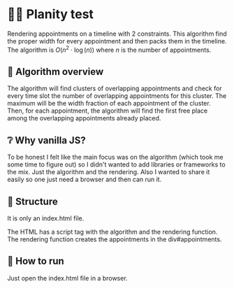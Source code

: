 # 🧑‍💻 Planity test

Rendering appointments on a timeline with 2 constraints.
This algorithm find the proper width for every appointment
and then packs them in the timeline.\
The algorithm is $O \left( n^2 \cdot \log(n) \right)$ where $n$ is the number of appointments.

## 🧠 Algorithm overview

The algorithm will find clusters of overlapping appointments
and check for every time slot the number of overlapping appointments
for this cluster. The maximum will be the width fraction
of each appointment of the cluster.
Then, for each appointment, the algorithm will find the first free place
among the overlapping appointments already placed.

## ❔ Why vanilla JS?

To be honest I felt like the main focus was on the algorithm
(which took me some time to figure out) so I didn't wanted to add libraries
or frameworks to the mix. Just the algorithm and the rendering.
Also I wanted to share it easily so one just need a browser and then can run it.

## 🧱 Structure

It is only an index.html file.

The HTML has a script tag with the algorithm and the rendering function.
The rendering function creates the appointments in the div#appointments.

## 🚀 How to run

Just open the index.html file in a browser.
